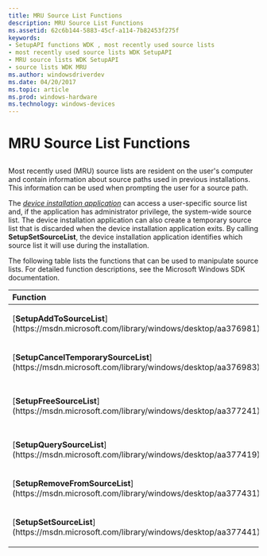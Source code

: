 ```yaml
---
title: MRU Source List Functions
description: MRU Source List Functions
ms.assetid: 62c6b144-5883-45cf-a114-7b82453f275f
keywords:
- SetupAPI functions WDK , most recently used source lists
- most recently used source lists WDK SetupAPI
- MRU source lists WDK SetupAPI
- source lists WDK MRU
ms.author: windowsdriverdev
ms.date: 04/20/2017
ms.topic: article
ms.prod: windows-hardware
ms.technology: windows-devices
---
```


# MRU Source List Functions


## <a href="" id="ddk-mru-source-list-functions-dg"></a>


Most recently used (MRU) source lists are resident on the user's computer and contain information about source paths used in previous installations. This information can be used when prompting the user for a source path.

The [*device installation application*](https://msdn.microsoft.com/library/windows/hardware/ff556277#wdkgloss-device-installation-application) can access a user-specific source list and, if the application has administrator privilege, the system-wide source list. The device installation application can also create a temporary source list that is discarded when the device installation application exits. By calling **SetupSetSourceList**, the device installation application identifies which source list it will use during the installation.

The following table lists the functions that can be used to manipulate source lists. For detailed function descriptions, see the Microsoft Windows SDK documentation.

<table>
<colgroup>
<col width="50%" />
<col width="50%" />
</colgroup>
<thead>
<tr class="header">
<th align="left">Function</th>
<th align="left">Description</th>
</tr>
</thead>
<tbody>
<tr class="odd">
<td align="left"><p>[<strong>SetupAddToSourceList</strong>](https://msdn.microsoft.com/library/windows/desktop/aa376981)</p></td>
<td align="left"><p>Adds an entry to a source list.</p></td>
</tr>
<tr class="even">
<td align="left"><p>[<strong>SetupCancelTemporarySourceList</strong>](https://msdn.microsoft.com/library/windows/desktop/aa376983)</p></td>
<td align="left"><p>Cancels use of a temporary list.</p></td>
</tr>
<tr class="odd">
<td align="left"><p>[<strong>SetupFreeSourceList</strong>](https://msdn.microsoft.com/library/windows/desktop/aa377241)</p></td>
<td align="left"><p>Frees resources allocated by a previous call to [<strong>SetupSetSourceList</strong>](https://msdn.microsoft.com/library/windows/desktop/aa377441).</p></td>
</tr>
<tr class="even">
<td align="left"><p>[<strong>SetupQuerySourceList</strong>](https://msdn.microsoft.com/library/windows/desktop/aa377419)</p></td>
<td align="left"><p>Queries the current list of installation sources.</p></td>
</tr>
<tr class="odd">
<td align="left"><p>[<strong>SetupRemoveFromSourceList</strong>](https://msdn.microsoft.com/library/windows/desktop/aa377431)</p></td>
<td align="left"><p>Removes an entry from an installation source list.</p></td>
</tr>
<tr class="even">
<td align="left"><p>[<strong>SetupSetSourceList</strong>](https://msdn.microsoft.com/library/windows/desktop/aa377441)</p></td>
<td align="left"><p>Sets the installation source list to the system MRU list, the user MRU list, or a temporary list.</p></td>
</tr>
</tbody>
</table>

 

 

 





